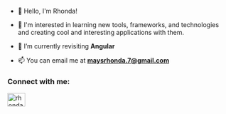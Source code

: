 - 👋 Hello, I'm Rhonda!

- 👀 I'm interested in learning new tools, frameworks, and technologies and creating cool and interesting applications with them.

- 🌱 I’m currently revisiting **Angular**

- 📫 You can email me at **maysrhonda.7@gmail.com**

<h3 align="left">Connect with me:</h3>
<p align="left">
<a href="https://linkedin.com/in/rhonda-m-186928125" target="blank"><img align="center" src="https://raw.githubusercontent.com/rahuldkjain/github-profile-readme-generator/master/src/images/icons/Social/linked-in-alt.svg" alt="rhonda-m-186928125" height="30" width="40" /></a>
</p>

